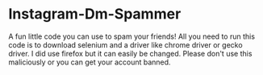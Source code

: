 # Instagram-Dm-Spammer
A fun little code you can use to spam your friends!
All you need to run this code is to download selenium and a driver like chrome driver or gecko driver. I did use firefox but it can easily be changed.
Please don't use this maliciously or you can get your account banned.
